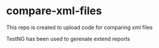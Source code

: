 # compare-xml-files
This repo is created to upload code for comparing xml files


TestNG has been used to gerenate extend reports
